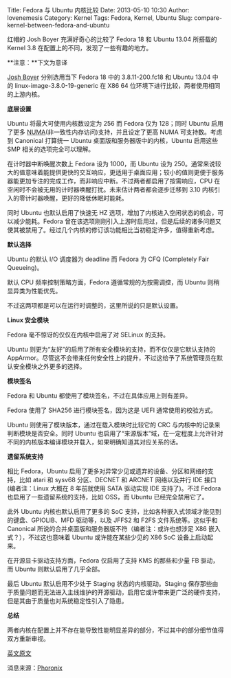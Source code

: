 Title: Fedora 与 Ubuntu 内核比较
Date: 2013-05-10 10:30
Author: lovenemesis
Category: Kernel
Tags: Fedora, Kernel, Ubuntu
Slug: compare-kernel-between-fedora-and-ubuntu

红帽的 Josh Boyer 充满好奇心的比较了 Fedora 18 和 Ubuntu 13.04 所搭载的
Kernel 3.8 在配置上的不同，发现了一些有趣的地方。

**注意：**下文为意译

[Josh Boyer](http://jwboyer.livejournal.com/) 分别选用当下 Fedora 18
中的 3.8.11-200.fc18 和 Ubuntu 13.04 中的 linux-image-3.8.0-19-generic
在 X86 64 位环境下进行比较，两者使用相同的上游内核。

**底层设置**

Ubuntu 将最大可使用内核数设定为 256 而 Fedora 仅为 128；同时 Ubuntu
启用了更多
[NUMA](https://en.wikipedia.org/wiki/Non-Uniform_Memory_Access)(非一致性内存访问)支持，并且设定了更高
NUMA 可支持数。考虑到 Canonical 打算统一 Ubuntu
桌面版和服务器版中的内核，Ubuntu 启用这些 SMP 相关的选项完全可以理解。

在计时器中断唤醒次数上 Fedora 设为 1000，而 Ubuntu 设为
250。通常来说较大的值意味着能提供更快的交互响应，更适用于桌面应用；较小的值则更便于服务器能更加专注的完成工作，而非响应中断。不过两者都启用了按需响应，CPU
在空闲时不会被无用的计时器唤醒打扰。未来估计两者都会逐步迁移到 3.10
内核引入的零计时器唤醒，更好的降低休眠时能耗。

同时 Ubuntu 也默认启用了快速无 HZ
选项，增加了内核进入空闲状态的机会，可以减少能耗。Fedora
曾在该选项刚刚引入上游时启用过，但是后续的诸多问题又使其被禁用了。经过几个内核的修订该功能相比当初稳定许多，值得重新考虑。

**默认选择**

Ubuntu 的默认 I/O 调度器为 deadline 而 Fedora 为 CFQ (Completely Fair
Queueing)。

默认 CPU 频率控制策略方面，Fedora 遵循常规的为按需调控，而 Ubuntu
则稍显异类为性能优先。

不过这两项都是可以在运行时调整的，这里所说的只是默认设置。

**Linux 安全模块**

Fedora 毫不惊讶的仅仅在内核中启用了对 SELinux 的支持。

Ubuntu 则更为“友好”的启用了所有安全模块的支持，而不仅仅是它默认支持的
AppArmor。尽管这不会带来任何安全性上的提升，不过这给予了系统管理员在默认安全模块之外更多的选择。

**模块签名**

Fedora 和 Ubuntu 都使用了模块签名，不过在具体应用上则有差异。

Fedora 使用了 SHA256 进行模块签名，因为这是 UEFI 通常使用的校验方式。

Ubuntu 则使用了模块版本，通过在载入模块时比较它的 CRC
与内核中的记录来判断模块是否安全。同时 Ubuntu
也启用了“来源版本”域，在一定程度上允许针对不同的内核版本编译模块并载入，如果明确知道其对应关系的话。

**遗留系统支持**

相比 Fedora，Ubuntu
启用了更多对异常少见或遗弃的设备、分区和网络的支持，比如 atari 和 sysv68
分区、DECNET 和 ARCNET 网络以及并行 IDE 接口(编者注：Linux 大概在 8
年前就使用 SATA 驱动实现 IDE 支持了)。不过 Fedora
也启用了一些遗留系统的支持，比如 OSS，而 Ubuntu 已经完全禁用它了。

此外 Ubuntu 内核也默认启用了更多的 SoC
支持，比如各种嵌入式领域才能见到的键盘、GPIOLIB、MFD 驱动等，以及 JFFS2
和 F2FS 文件系统等。这似乎和 Canonical
所说的合并桌面版和服务器版不符（编者注：或许也想涉足 X86
嵌入式？），不过这也意味着 Ubuntu 或许能在某些少见的 X86 SoC
设备上启动起来。

在开源显卡驱动支持方面，Fedora 仅启用了支持 KMS 的那些和少量 FB 驱动，而
Ubuntu 则默认启用了几乎全部。

最后 Ubuntu 默认启用不少处于 Staging 状态的内核驱动。Staging
保存那些由于质量问题而无法进入主线维护的开源驱动，启用它或许带来更广泛的硬件支持，但是其由于质量也对系统稳定性引入了隐患。

**总结**

两者内核在配置上并不存在能导致性能明显差异的部分，不过其中的部分细节值得双方重新审视。

[英文原文](http://jwboyer.livejournal.com/47022.html)

消息来源：[Phoronix](http://www.phoronix.com/scan.php?page=news_item&px=MTM2OTE)
